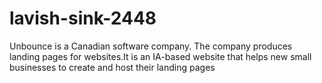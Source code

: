 # lavish-sink-2448
Unbounce is a Canadian software company. The company produces landing pages for websites.It is an IA-based website that helps new small businesses to create and host their landing pages

